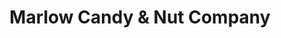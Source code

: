 ---
title: "Marlow Candy & Nut Company"
url: /englewood/marlow-candy-and-nut-company/
shop: confectionery
---